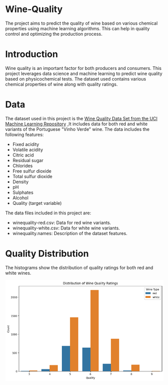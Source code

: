 # Wine-Quality
The project aims to predict the quality of wine based on various chemical properties using machine learning algorithms. This can help in quality control and optimizing the production process.

# Introduction
Wine quality is an important factor for both producers and consumers. This project leverages data science and machine learning to predict wine quality based on physicochemical tests. The dataset used contains various chemical properties of wine along with quality ratings.

# Data

The dataset used in this project is the [Wine Quality Data Set from the UCI Machine Learning Repository](https://archive.ics.uci.edu/dataset/186/wine+quality) ,It includes data for both red and white variants of the Portuguese "Vinho Verde" wine. The data includes the following features:

- Fixed acidity
- Volatile acidity
- Citric acid
- Residual sugar
- Chlorides
- Free sulfur dioxide
- Total sulfur dioxide
- Density
- pH
- Sulphates
- Alcohol
- Quality (target variable)

The data files included in this project are:

- winequality-red.csv: Data for red wine variants.
- winequality-white.csv: Data for white wine variants.
- winequality.names: Description of the dataset features.

# Quality Distribution
The histograms show the distribution of quality ratings for both red and white wines.

![Wine Quality Distribution](/Images/quality_distribution.png)




